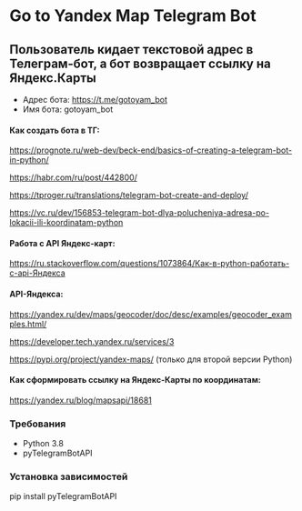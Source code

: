 # Go to Yandex Map Telegram Bot
## Пользователь кидает текстовой адрес в Телеграм-бот, а бот возвращает ссылку на Яндекс.Карты

- Адрес бота: https://t.me/gotoyam_bot
- Имя бота: gotoyam_bot

#### Как создать бота в ТГ:

https://prognote.ru/web-dev/beck-end/basics-of-creating-a-telegram-bot-in-python/

https://habr.com/ru/post/442800/

https://tproger.ru/translations/telegram-bot-create-and-deploy/

https://vc.ru/dev/156853-telegram-bot-dlya-polucheniya-adresa-po-lokacii-ili-koordinatam-python

#### Работа с API Яндекс-карт:

https://ru.stackoverflow.com/questions/1073864/Как-в-python-работать-с-api-Яндекса

#### API-Яндекса:

https://yandex.ru/dev/maps/geocoder/doc/desc/examples/geocoder_examples.html/

https://developer.tech.yandex.ru/services/3

https://pypi.org/project/yandex-maps/ (только для второй версии Python)

#### Как сформировать ссылку на Яндекс-Карты по координатам:

https://yandex.ru/blog/mapsapi/18681

### Требования

- Python 3.8
- pyTelegramBotAPI

### Установка зависимостей

pip install pyTelegramBotAPI
